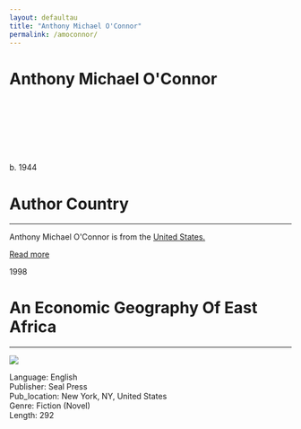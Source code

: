 ```yaml
---
layout: defaultau
title: "Anthony Michael O'Connor"
permalink: /amoconnor/
---
```

<!-- partial:index.partial.html -->
<div class="content">
    <h1>Anthony Michael O'Connor</h1>
    <div class="quote">
        <div><img src="" class="logo"></div>
    </div>
    <div class="timeline">
        <div style="padding-bottom:100px;"></div>
        <div class="block">
            <div class="date right"><p class="right">b. 1944</p></div>
            <div class="dot"></div>
            <div class="left first">
            <div class="author_country">
                <h1>Author Country</h1><hr>
          <div class="aclocation">  <p>Anthony Michael O'Connor is from the <a href="{{ site.baseurl }}/1">United States.</a></p></div>
              <div class="acreadmore">  <a href="#" target="_blank">Read more</a> </div>
            </div>
            </div>
        </div>
        <div class="block">
            <div class="date left"><p class="left">1998</p></div>
            <div class="dot"></div>
            <div class="right hide">
                <h1>An Economic Geography Of East Africa</h1><hr>
                <p><img src="https://m.media-amazon.com/images/I/41afE6Lgf5L._AC_SY780_.jpg"></p>
                <p>
                Language: English<br/>
                Publisher: Seal Press<br/>
                Pub_location: New York, NY, United States<br/>
                Genre: Fiction (Novel)<br/>
                Length: 292<br/>                   </p>
            </div>
        </div>
  <!-- partial -->
<script src='https://cdnjs.cloudflare.com/ajax/libs/jquery/3.1.1/jquery.min.js'></script><script  src="{{ site.baseurl }}/assets/js/authorscript.js"></script>